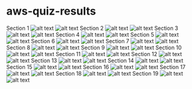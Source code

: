 # aws-quiz-results

Section 1
![alt text](<Screenshot 2024-06-24 222543.png>)
![alt text](<Screenshot 2024-06-24 225750.png>)
Section 2
![alt text](<Screenshot 2024-06-24 232527.png>)
![alt text](<Screenshot 2024-06-24 233024.png>)
Section 3
![alt text](<Screenshot 2024-06-25 225711.png>)
![alt text](<Screenshot 2024-06-25 230002.png>)
Section 4
![alt text](<Screenshot 2024-06-25 235734.png>)
![alt text](<Screenshot 2024-06-26 000026.png>)
Section 5
![alt text](<Screenshot 2024-06-26 000357.png>)
![alt text](<Screenshot 2024-06-26 004724.png>)
Section 6
![alt text](<Screenshot 2024-06-26 225639.png>)
![alt text](<Screenshot 2024-06-26 225912.png>)
Section 7
![alt text](<Screenshot 2024-06-26 230737.png>)
![alt text](<Screenshot 2024-06-26 231436.png>)
Section 8
![alt text](<Screenshot 2024-06-26 231711.png>)
![alt text](<Screenshot 2024-06-26 231921.png>)
Section 9
![alt text](<Screenshot 2024-06-26 231921-1.png>)
![alt text](<Screenshot 2024-06-27 234641.png>)
Section 10
![alt text](<Screenshot 2024-06-27 234848.png>)
![alt text](<Screenshot 2024-06-28 020034.png>)
Section 11
![alt text](<Screenshot 2024-06-29 005945.png>)
![alt text](<Screenshot 2024-06-29 010136.png>)
Section 12
![alt text](<Screenshot 2024-06-29 010509.png>)
![alt text](<Screenshot 2024-06-29 010858.png>)
Section 13
![alt text](<Screenshot 2024-06-29 011214.png>)
![alt text](<Screenshot 2024-06-29 011658.png>)
Section 14
![alt text](<Screenshot 2024-07-02 002412.png>)
![alt text](<Screenshot 2024-07-02 004216.png>)
Section 15
![alt text](<Screenshot 2024-07-02 004440.png>)
![alt text](<Screenshot 2024-07-02 004648.png>)
Section 16
![alt text](<Screenshot 2024-07-02 010308.png>)
![alt text](<Screenshot 2024-07-02 010530.png>)
Section 17
![alt text](<Screenshot 2024-07-03 000900.png>)
![alt text](<Screenshot 2024-07-03 001046.png>)
Section 18
![alt text](<Screenshot 2024-07-03 001301.png>)
![alt text](<Screenshot 2024-07-03 001436.png>)
Section 19
![alt text](<Screenshot 2024-07-03 002801.png>)
![alt text](<Screenshot 2024-07-03 003459.png>)

